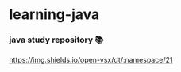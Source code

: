 # learning-java
### java study repository :books:
https://img.shields.io/open-vsx/dt/:namespace/21


